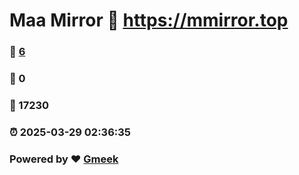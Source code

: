 # Maa Mirror :link: https://mmirror.top 
### :page_facing_up: [6](https://mmirror.top/tag.html) 
### :speech_balloon: 0 
### :hibiscus: 17230 
### :alarm_clock: 2025-03-29 02:36:35 
### Powered by :heart: [Gmeek](https://github.com/Meekdai/Gmeek)
